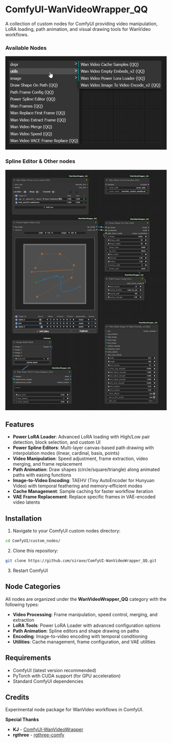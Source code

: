 # ComfyUI-WanVideoWrapper_QQ

A collection of custom nodes for ComfyUI providing video manipulation, LoRA loading, path animation, and visual drawing tools for WanVideo workflows.

### Available Nodes
![Node List](git_assets/img/list.png)

### Spline Editor & Other nodes
![Spline Editor](git_assets/img/spline.png)

## Features

- **Power LoRA Loader**: Advanced LoRA loading with High/Low pair detection, block selection, and custom UI
- **Power Spline Editors**: Multi-layer canvas-based path drawing with interpolation modes (linear, cardinal, basis, points)
- **Video Manipulation**: Speed adjustment, frame extraction, video merging, and frame replacement
- **Path Animation**: Draw shapes (circle/square/triangle) along animated paths with easing functions
- **Image-to-Video Encoding**: TAEHV (Tiny AutoEncoder for Hunyuan Video) with temporal feathering and memory-efficient modes
- **Cache Management**: Sample caching for faster workflow iteration
- **VAE Frame Replacement**: Replace specific frames in VAE-encoded video latents

## Installation

1. Navigate to your ComfyUI custom nodes directory:
```bash
cd ComfyUI/custom_nodes/
```

2. Clone this repository:
```bash
git clone https://github.com/siraxe/ComfyUI-WanVideoWrapper_QQ.git
```

3. Restart ComfyUI

## Node Categories

All nodes are organized under the **WanVideoWrapper_QQ** category with the following types:

- **Video Processing**: Frame manipulation, speed control, merging, and extraction
- **LoRA Tools**: Power LoRA Loader with advanced configuration options
- **Path Animation**: Spline editors and shape drawing on paths
- **Encoding**: Image-to-video encoding with temporal conditioning
- **Utilities**: Cache management, frame configuration, and VAE utilities

## Requirements

- ComfyUI (latest version recommended)
- PyTorch with CUDA support (for GPU acceleration)
- Standard ComfyUI dependencies

## Credits

Experimental node package for WanVideo workflows in ComfyUI.

**Special Thanks**
- **KJ** - [ComfyUI-WanVideoWrapper](https://github.com/kijai/ComfyUI-WanVideoWrapper)
- **rgthree** - [rgthree-comfy](https://github.com/rgthree/rgthree-comfy)

